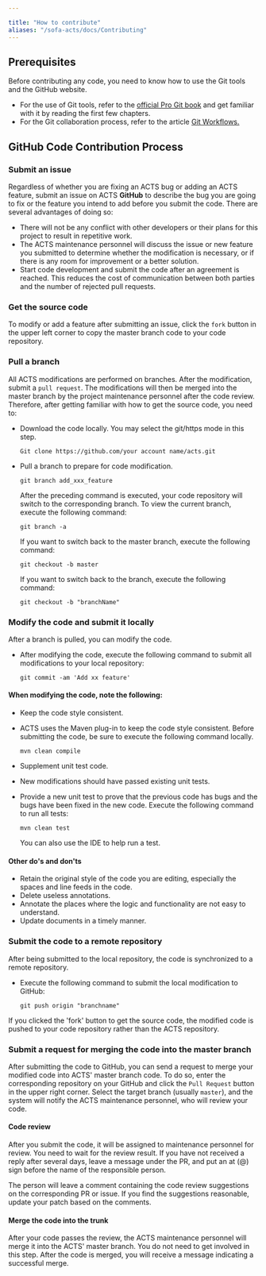 ```yaml
---

title: "How to contribute"
aliases: "/sofa-acts/docs/Contributing"
---
```


## Prerequisites

Before contributing any code, you need to know how to use the Git tools and the GitHub website.

* For the use of Git tools, refer to the [official Pro Git book](http://git-scm.com/book/zh/v1) and get familiar with it by reading the first few chapters.
* For the Git collaboration process, refer to the article [Git Workflows.](http://www.ruanyifeng.com/blog/2015/12/git-workflow.html)

## GitHub Code Contribution Process

### Submit an issue

Regardless of whether you are fixing an ACTS bug or adding an ACTS feature, submit an issue on ACTS __GitHub__ to describe the bug you are going to fix or the feature you intend to add before you submit the code. There are several advantages of doing so:

* There will not be any conflict with other developers or their plans for this project to result in repetitive work.
* The ACTS maintenance personnel will discuss the issue or new feature you submitted to determine whether the modification is necessary, or if there is any room for improvement or a better solution.
* Start code development and submit the code after an agreement is reached. This reduces the cost of communication between both parties and the number of rejected pull requests.

### Get the source code

To modify or add a feature after submitting an issue, click the `fork` button in the upper left corner to copy the master branch code to your code repository.

### Pull a branch

All ACTS modifications are performed on branches. After the modification, submit a `pull request`. The modifications will then be merged into the master branch by the project maintenance personnel after the code review.
Therefore, after getting familiar with how to get the source code, you need to:

* Download the code locally. You may select the git/https mode in this step.

   ```
   Git clone https://github.com/your account name/acts.git
   ```
* Pull a branch to prepare for code modification.

   ```
   git branch add_xxx_feature
   ```

   After the preceding command is executed, your code repository will switch to the corresponding branch. To view the current branch, execute the following command:

   ```
   git branch -a
   ```

   If you want to switch back to the master branch, execute the following command:

   ```
   git checkout -b master
   ```

   If you want to switch back to the branch, execute the following command:

   ```
   git checkout -b "branchName"
   ```

### Modify the code and submit it locally

After a branch is pulled, you can modify the code.

* After modifying the code, execute the following command to submit all modifications to your local repository:

   ```
   git commit -am 'Add xx feature'
   ```

#### When modifying the code, note the following:

* Keep the code style consistent.
* ACTS uses the Maven plug-in to keep the code style consistent. Before submitting the code, be sure to execute the following command locally.

   ```
   mvn clean compile
   ```
* Supplement unit test code.
* New modifications should have passed existing unit tests.
* Provide a new unit test to prove that the previous code has bugs and the bugs have been fixed in the new code.
Execute the following command to run all tests:

   ```
   mvn clean test
   ```

   You can also use the IDE to help run a test.

#### Other do's and don'ts

* Retain the original style of the code you are editing, especially the spaces and line feeds in the code.
* Delete useless annotations.
* Annotate the places where the logic and functionality are not easy to understand.
* Update documents in a timely manner.

### Submit the code to a remote repository

After being submitted to the local repository, the code is synchronized to a remote repository.

* Execute the following command to submit the local modification to GitHub:

   ```
   git push origin "branchname"
   ```

If you clicked the 'fork' button to get the source code, the modified code is pushed to your code repository rather than the ACTS repository.

### Submit a request for merging the code into the master branch

After submitting the code to GitHub, you can send a request to merge your modified code into ACTS' master branch code. To do so, enter the corresponding repository on your GitHub and click the `Pull Request` button in the upper right corner. Select the target branch (usually `master`), and the system will notify the ACTS maintenance personnel, who will review your code.

#### Code review

After you submit the code, it will be assigned to maintenance personnel for review. You need to wait for the review result. If you have not received a reply after several days, leave a message under the PR, and put an at (@) sign before the name of the responsible person.

The person will leave a comment containing the code review suggestions on the corresponding PR or issue. If you find the suggestions reasonable, update your patch based on the comments.

#### Merge the code into the trunk

After your code passes the review, the ACTS maintenance personnel will merge it into the ACTS' master branch. You do not need to get involved in this step. After the code is merged, you will receive a message indicating a successful merge.

